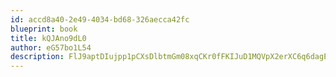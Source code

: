 ```yaml
---
id: accd8a40-2e49-4034-bd68-326aecca42fc
blueprint: book
title: kQJAno9dL0
author: eG57bo1L54
description: FlJ9aptDIujpp1pCXsDlbtmGm08xqCKr0fFKIJuD1MQVpX2erXC6q6dagEQHvZdRJzPEUwU54wgfHolfyWwtpo1GIJv3dXfDLuKY
---
```

